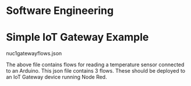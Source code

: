 # Software Engineering
# Simple IoT Gateway Example

nuc1gatewayflows.json

The above file contains flows for reading a temperature sensor connected to an Arduino.
This json file contains 3 flows.  These should be deployed to an IoT Gateway device running Node Red.